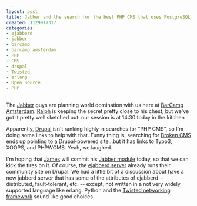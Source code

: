 ```yaml
--- 
layout: post
title: Jabber and the search for the best PHP CMS that uses PostgreSQL
created: 1129917317
categories: 
- ejabberd
- jabber
- barcamp
- barcamp amsterdam
- PHP
- CMS
- drupal
- Twisted
- erlang
- Open Source
- PHP
---
```

<p>The <a href="http://www.jabber.org">Jabber</a> guys are planning world domination with us here at <a href="http://www.barcamp.org/index.cgi?BarCampAmsterdam">BarCamp Amsterdam</a>. <a href="http://ralphm.net/blog/2005/10/21/barcamp_2">Ralph</a> is keeping the secret pretty close to his chest, but we've got it pretty well sketched out: our session is at 14:30 today in the kitchen</p>  <p>Apparently, <a title="Best PHP CMS that uses PostgreSQL" href="http://drupal.org">Drupal</a> isn't ranking highly in searches for &quot;PHP CMS&quot;, so I'm doing some links to help with that. Funny thing is, searching for <a href="http://www.google.com/search?q=broken+CMS">Broken CMS</a> ends up pointing to a Drupal-powered site...but it has links to Typo3, XOOPS, and PHPWCMS. Yeah, we laughed.</p>  <p>I'm hoping that <a href="http://walkah.net">James</a> will commit his <a href="http://drupal.org/project/jabber">Jabber module</a> today, so that we can kick the tires on it. Of course, the <a href="http://ejabberd.jabber.ru/">ejabberd server</a> already runs their community site on Drupal. We had a little bit of a discussion about have a new jabberd server that has some of the attributes of ejabberd -- distributed, fault-tolerant, etc. -- except, not written in a not very widely supported language like erlang. Python and the <a href="http://twistedmatrix.com/">Twisted networking framework</a> sound like good choices.</p>
